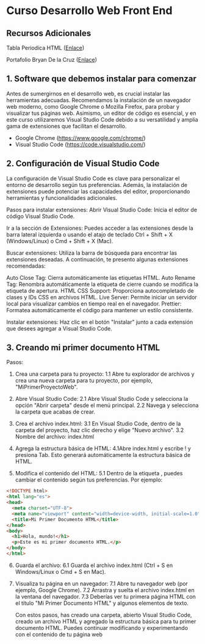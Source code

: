 # Curso Desarrollo Web Front End

## Recursos Adicionales
Tabla Periodica HTML ([Enlace](https://lenguajehtml.com/html/introduccion/tabla-periodica-html5/))

Portafolio Bryan De la Cruz ([Enlace](https://bryandelacruz.nextboostperu.com/))


## 1. Software que debemos instalar para comenzar
Antes de sumergirnos en el desarrollo web, es crucial instalar las herramientas adecuadas. Recomendamos la instalación de un navegador web moderno, como Google Chrome o Mozilla Firefox, para probar y visualizar tus páginas web. Asimismo, un editor de código es esencial, y en este curso utilizaremos Visual Studio Code debido a su versatilidad y amplia gama de extensiones que facilitan el desarrollo.

- Google Chrome (https://www.google.com/chrome/)
- Visual Studio Code (https://code.visualstudio.com/)

## 2. Configuración de Visual Studio Code
La configuración de Visual Studio Code es clave para personalizar el entorno de desarrollo según tus preferencias. Además, la instalación de extensiones puede potenciar las capacidades del editor, proporcionando herramientas y funcionalidades adicionales.

Pasos para instalar extensiones:
Abrir Visual Studio Code: Inicia el editor de código Visual Studio Code.

Ir a la sección de Extensiones: Puedes acceder a las extensiones desde la barra lateral izquierda o usando el atajo de teclado Ctrl + Shift + X (Windows/Linux) o Cmd + Shift + X (Mac).

Buscar extensiones: Utiliza la barra de búsqueda para encontrar las extensiones deseadas. A continuación, te presento algunas extensiones recomendadas:

Auto Close Tag: Cierra automáticamente las etiquetas HTML.
Auto Rename Tag: Renombra automáticamente la etiqueta de cierre cuando se modifica la etiqueta de apertura.
HTML CSS Support: Proporciona autocompletado de clases y IDs CSS en archivos HTML.
Live Server: Permite iniciar un servidor local para visualizar cambios en tiempo real en el navegador.
Prettier: Formatea automáticamente el código para mantener un estilo consistente.

Instalar extensiones: Haz clic en el botón "Instalar" junto a cada extensión que desees agregar a Visual Studio Code.

## 3. Creando mi primer documento HTML
Pasos:

1. Crea una carpeta para tu proyecto:
    1.1 Abre tu explorador de archivos y crea una nueva carpeta para tu proyecto, por ejemplo, "MiPrimerProyectoWeb".

2. Abre Visual Studio Code:
    2.1 Abre Visual Studio Code y selecciona la opción "Abrir carpeta" desde el menú principal.
    2.2 Navega y selecciona la carpeta que acabas de crear.
3. Crea el archivo index.html:
    3.1 En Visual Studio Code, dentro de la carpeta del proyecto, haz clic derecho y elige "Nuevo archivo".
    3.2 Nombre del archivo: index.html
4. Agrega la estructura básica de HTML:
    4.1Abre index.html y escribe ! y presiona Tab. Esto generará automáticamente la estructura básica de HTML.
5. Modifica el contenido del HTML:
    5.1 Dentro de la etiqueta <body>, puedes cambiar el contenido según tus preferencias. Por ejemplo:

```html
<!DOCTYPE html>
<html lang="es">
<head>
  <meta charset="UTF-8">
  <meta name="viewport" content="width=device-width, initial-scale=1.0">
  <title>Mi Primer Documento HTML</title>
</head>
<body>
  <h1>Hola, mundo!</h1>
  <p>Este es mi primer documento HTML.</p>
</body>
</html>
```

6. Guarda el archivo:
    6.1 Guarda el archivo index.html (Ctrl + S en Windows/Linux o Cmd + S en Mac).

7. Visualiza tu página en un navegador:
    7.1 Abre tu navegador web (por ejemplo, Google Chrome).
    7.2 Arrastra y suelta el archivo index.html en la ventana del navegador.
    7.3 Deberías ver tu primera página HTML con el título "Mi Primer Documento HTML" y algunos elementos de texto.
    
    Con estos pasos, has creado una carpeta, abierto Visual Studio Code, creado un archivo HTML y agregado la estructura básica para tu primer documento HTML. Puedes continuar modificando y experimentando con el contenido de tu página web


